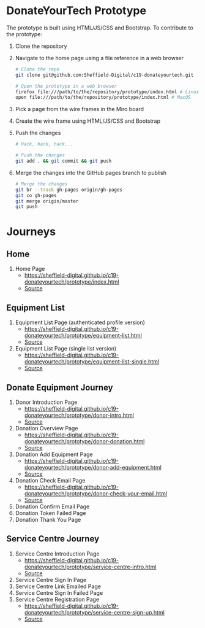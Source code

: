 # DonateYourTech Prototype

The prototype is built using HTML/JS/CSS and Bootstrap. To contribute to the
prototype:

1. Clone the repository
2. Navigate to the home page using a file reference in a web browser

    ```sh
    # Clone the repo
    git clone git@github.com:Sheffield-Digital/c19-donateyourtech.git

    # Open the prototype in a web browser
    firefox file:///path/to/the/repository/prototype/index.html # Linux
    open file:///path/to/the/repository/prototype/index.html # MacOS
    ```

3. Pick a page from the wire frames in the Miro board
4. Create the wire frame using HTML/JS/CSS and Bootstrap
5. Push the changes

    ```sh
    # Hack, hack, hack...

    # Push the changes
    git add . && git commit && git push
    ```

6. Merge the changes into the GitHub pages branch to publish

    ```sh
    # Merge the changes
    git br --track gh-pages origin/gh-pages
    git co gh-pages
    git merge origin/master
    git push
    ```

# Journeys

## Home
1. Home Page
   - https://sheffield-digital.github.io/c19-donateyourtech/prototype/index.html
   - [Source](./index.html)

## Equipment List
1. Equipment List Page (authenticated profile version)
   - https://sheffield-digital.github.io/c19-donateyourtech/prototype/equipment-list.html
   - [Source](./equipment-list.html)
2. Equipment List Page (single list version)
   - https://sheffield-digital.github.io/c19-donateyourtech/prototype/equipment-list-single.html
   - [Source](./equipment-list-single.html)


## Donate Equipment Journey
1. Donor Introduction Page
   - https://sheffield-digital.github.io/c19-donateyourtech/prototype/donor-intro.html
   - [Source](./donor-intro.html)
2. Donation Overview Page
   - https://sheffield-digital.github.io/c19-donateyourtech/prototype/donor-donation.html
   - [Source](./donor-donation.html)
3. Donation Add Equipment Page
   - https://sheffield-digital.github.io/c19-donateyourtech/prototype/donor-add-equipment.html
   - [Source](./donor-add-equipment.html)
4. Donation Check Email Page
   - https://sheffield-digital.github.io/c19-donateyourtech/prototype/donor-check-your-email.html
   - [Source](./donor-check-your-email.html)
5. Donation Confirm Email Page
6. Donation Token Failed Page
7. Donation Thank You Page

## Service Centre Journey
1. Service Centre Introduction Page
   - https://sheffield-digital.github.io/c19-donateyourtech/prototype/service-centre-intro.html
   - [Source](./service-centre-intro.html)
2. Service Centre Sign In Page
3. Service Centre Link Emailed Page
4. Service Centre Sign In Failed Page
3. Service Centre Registration Page
   - https://sheffield-digital.github.io/c19-donateyourtech/prototype/service-centre-sign-up.html
   - [Source](./service-centre-sign-up.html)
